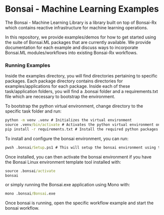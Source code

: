 # Bonsai - Machine Learning Examples

The Bonsai - Machine Learning Library is a library built on top of Bonsai-Rx which contains reactive infrastructure for machine learning operations.

In this repository, we provide examples/demos for how to get started using the suite of Bonsai.ML packages that are currently available. We provide documentation for each example and discuss ways to incorporate Bonsai.ML modules/workflows into existing Bonsai-Rx workflows.

### Running Examples

Inside the examples directory, you will find directories pertaining to specific packages. Each package directory contains directories for examples/applications for each package. Inside each of these task/application folders, you will find a .bonsai folder and a requirements.txt file which are necessary to bootstrap the environment.

To bootstrap the python virtual environment, change directory to the specific task folder and run:

```cmd
python -m venv .venv # Initializes the virtual environment
source .venv/bin/activate # Activates the python virtual environment on Linux OS
pip install -r requirements.txt # Install the required python packages for the demo
```

To install and configure the bonsai environment, you can run:

```cmd
pwsh .bonsai/Setup.ps1 # This will setup the bonsai environment using the included Bonsai.config file
```

Once installed, you can then activate the bonsai environment if you have the Bonsai Linux environment template tool installed with:

```cmd
source .bonsai/activate
bonsai
```

or simply running the Bonsai.exe application using Mono with:

```cmd
mono .bonsai/Bonsai.exe
```

Once bonsai is running, open the specific workflow example and start the bonsai workflow.

